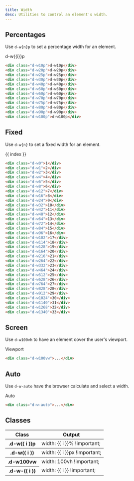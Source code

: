 ```yaml
---
title: Width
desc: Utilities to control an element's width.
---
```


## Percentages

Use `d-w{n}p` to set a percentage width for an element.

<code-well-header class="d-d-flex d-fd-column d-p24 d-bgc-purple-100 d-bgo50 d-w100p d-hmx332 d-stack16 d-fs14 d-ff-mono d-ta-center d-of-y-scroll" custom>
  <div v-for="i in percentage" class="d-d-flex d-fl-center d-ps-relative">
    <span class="d-zi-active d-h64 d-d-flex d-ai-center">d-w{{i}}p</span>
    <div class="d-w100p d-h64 d-ps-absolute d-bgc-purple-200">
      <div class="d-h64 d-bgc-purple-300 d-bar4" :class="`d-w${i}p`"></div>
    </div>
  </div>
</code-well-header>

```html
<div class="d-w10p">d-w10p</div>
<div class="d-w20p">d-w20p</div>
<div class="d-w25p">d-w25p</div>
<div class="d-w30p">d-w30p</div>
<div class="d-w40p">d-w40p</div>
<div class="d-w50p">d-w50p</div>
<div class="d-w60p">d-w60p</div>
<div class="d-w70p">d-w70p</div>
<div class="d-w75p">d-w75p</div>
<div class="d-w80p">d-w80p</div>
<div class="d-w90p">d-w90p</div>
<div class="d-w100p">d-w100p</div>
```

## Fixed

Use `d-w{n}` to set a fixed width for an element.

<code-well-header class="d-d-flex d-fd-column d-p24 d-bgc-pink-100 d-bgo50 d-w100p d-hmx332 d-stack16 d-fs24 d-fw-bold d-ta-center d-of-scroll" custom>
  <div v-for="(i, index) in fixed" class="d-d-flex d-pls-start d-ai-center">
              <span class="d-w48">{{ index }}</span>
              <div class="d-h64 d-bgc-pink-300 d-bar4" :class="`d-w${i}`"></div>
            </div>
</code-well-header>

```html
<div class="d-w0">1</div>
<div class="d-w1">2</div>
<div class="d-w2">3</div>
<div class="d-w4">4</div>
<div class="d-w6">5</div>
<div class="d-w8">6</div>
<div class="d-w12">7</div>
<div class="d-w16">8</div>
<div class="d-w24">9</div>
<div class="d-w32">10</div>
<div class="d-w42">11</div>
<div class="d-w48">12</div>
<div class="d-w64">13</div>
<div class="d-w72">14</div>
<div class="d-w84">15</div>
<div class="d-w96">16</div>
<div class="d-w102">17</div>
<div class="d-w114">18</div>
<div class="d-w128">19</div>
<div class="d-w164">20</div>
<div class="d-w216">21</div>
<div class="d-w264">22</div>
<div class="d-w332">23</div>
<div class="d-w464">24</div>
<div class="d-w512">25</div>
<div class="d-w628">26</div>
<div class="d-w764">27</div>
<div class="d-w828">28</div>
<div class="d-w912">29</div>
<div class="d-w1024">30</div>
<div class="d-w1140">31</div>
<div class="d-w1268">32</div>
<div class="d-w1340">33</div>
```

## Screen

Use `d-w100vh` to have an element cover the user's viewport.

<code-well-header class="d-ps-relative d-d-flex d-jc-center d-p24 d-bgc-yellow-100 d-bgo50 d-w100p d-h3 d-stack16 d-of-y-scroll" custom>
  <div class="d-fl-center d-py16 d-px8 d-w100vw d-h100vh d-bgc-yellow-400 d-bar4 d-fs24 d-fw-bold d-ta-center">Viewport</div>
</code-well-header>

```html
<div class="d-w100vw">...</div>
```

## Auto

Use `d-w-auto` have the browser calculate and select a width.

<code-well-header class="d-ps-relative d-d-flex d-jc-center d-p24 d-bgc-orange-100 d-bgo50 d-w100p d-hmn102 d-stack16" custom>
  <div class="d-fl-center d-py16 d-px8 d-h72 d-w-auto d-bgc-orange-400 d-bar4 d-fs24 d-fw-bold d-ta-center">Auto</div>
</code-well-header>

```html
<div class="d-w-auto">...</div>
```

<script setup>
  import { percentage, fixed, other } from '@data/width-height.json';
</script>

## Classes

<div class="d-h464 d-of-y-scroll d-bb d-bc-black-200">
  <table class="d-table dialtone-doc-table">
    <thead>
      <tr>
        <th scope="col" class="d-w30p">Class</th>
        <th scope="col">Output</th>
      </tr>
    </thead>
    <tbody>
      <tr v-for="i in percentage">
        <th scope="row" class="d-ff-mono d-fc-purple d-fw-normal d-fs12">.d-w{{ i }}p</th>
        <td class="d-ff-mono d-fc-orange-500 d-fs12">width: {{ i }}% !important;</td>
      </tr>
    </tbody>
    <tbody>
      <tr v-for="i in fixed">
        <th scope="row" class="d-ff-mono d-fc-purple d-fw-normal d-fs12">.d-w{{ i }}</th>
        <td class="d-ff-mono d-fc-orange-500 d-fs12">width: {{ i }}px !important;</td>
      </tr>
    </tbody>
    <tbody>
      <tr>
        <th scope="row" class="d-ff-mono d-fc-purple d-fw-normal d-fs12">.d-w100vw</th>
        <td class="d-ff-mono d-fc-orange-500 d-fs12">width: 100vh !important;</td>
      </tr>
      <tr v-for="i in other">
        <th scope="row" class="d-ff-mono d-fc-purple d-fw-normal d-fs12">.d-w-{{ i }}</th>
        <td class="d-ff-mono d-fc-orange-500 d-fs12">width: {{ i }} !important;</td>
      </tr>
    </tbody>
  </table>
</div>
